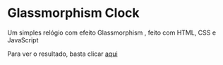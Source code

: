 # Glassmorphism Clock
 
Um simples relógio com efeito Glassmorphism , feito com HTML, CSS e JavaScript

Para ver o resultado, basta clicar [aqui](https://luanckrg.github.io/01.Glassmorphism-Clock/)
